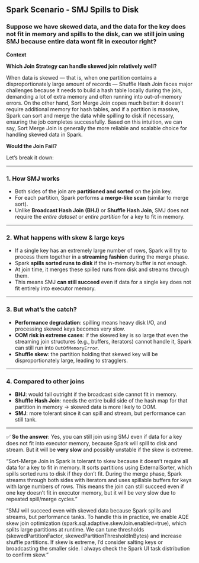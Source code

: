 ## Spark Scenario - SMJ Spills to Disk

### Suppose we have skewed data, and the data for the key does not fit in memory and spills to the disk, can we still join using SMJ because entire data wont fit in executor right?

**Context**

**Which Join Strategy can handle skewed join relatively well?**

When data is skewed — that is, when one partition contains a disproportionately large amount of records — Shuffle Hash Join faces major challenges because it needs to build a hash table locally during the join, demanding a lot of extra memory and often running into out-of-memory errors. On the other hand, Sort Merge Join copes much better: it doesn’t require additional memory for hash tables, and if a partition is massive, Spark can sort and merge the data while spilling to disk if necessary, ensuring the job completes successfully. Based on this intuition, we can say, Sort Merge Join is generally the more reliable and scalable choice for handling skewed data in Spark.

**Would the Join Fail?**

Let’s break it down:

---

### 1. **How SMJ works**

* Both sides of the join are **partitioned and sorted** on the join key.
* For each partition, Spark performs a **merge-like scan** (similar to merge sort).
* Unlike **Broadcast Hash Join (BHJ)** or **Shuffle Hash Join**, SMJ does not require the *entire dataset* or *entire partition* for a key to fit in memory.

---

### 2. **What happens with skew & large keys**

* If a single key has an extremely large number of rows, Spark will try to process them together in a **streaming fashion** during the merge phase.
* Spark **spills sorted runs to disk** if the in-memory buffer is not enough.
* At join time, it merges these spilled runs from disk and streams through them.
* This means SMJ **can still succeed** even if data for a single key does not fit entirely into executor memory.

---

### 3. **But what’s the catch?**

* **Performance degradation**: spilling means heavy disk I/O, and processing skewed keys becomes very slow.
* **OOM risk in extreme cases**: if the skewed key is so large that even the streaming join structures (e.g., buffers, iterators) cannot handle it, Spark can still run into `OutOfMemoryError`.
* **Shuffle skew**: the partition holding that skewed key will be disproportionately large, leading to stragglers.

---

### 4. **Compared to other joins**

* **BHJ**: would fail outright if the broadcast side cannot fit in memory.
* **Shuffle Hash Join**: needs the entire build side of the hash map for that partition in memory → skewed data is more likely to OOM.
* **SMJ**: more tolerant since it can spill and stream, but performance can still tank.

---

✅ **So the answer**:
Yes, you can still join using SMJ even if data for a key does not fit into executor memory, because Spark will spill to disk and stream. But it will be **very slow** and possibly unstable if the skew is extreme.

“Sort-Merge Join in Spark is tolerant to skew because it doesn’t require all data for a key to fit in memory. It sorts partitions using ExternalSorter, which spills sorted runs to disk if they don’t fit. During the merge phase, Spark streams through both sides with iterators and uses spillable buffers for keys with large numbers of rows. This means the join can still succeed even if one key doesn’t fit in executor memory, but it will be very slow due to repeated spill/merge cycles.”

“SMJ will succeed even with skewed data because Spark spills and streams, but performance tanks. To handle this in practice, we enable AQE skew join optimization (spark.sql.adaptive.skewJoin.enabled=true), which splits large partitions at runtime. We can tune thresholds (skewedPartitionFactor, skewedPartitionThresholdInBytes) and increase shuffle partitions. If skew is extreme, I’d consider salting keys or broadcasting the smaller side. I always check the Spark UI task distribution to confirm skew.”
